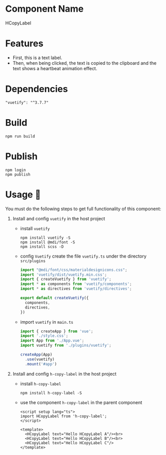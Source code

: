 # Component Name
  HCopyLabel

# Features

- First, this is a text label.
- Then, when being clicked, the text is copied to the clipboard and the text shows a heartbeat animation effect.

# Dependencies
`"vuetify": "^3.7.7"`

# Build
`npm run build`

# Publish
```shell
npm login
npm publish
```

# Usage 🚨
You must do the following steps to get full functionality of this component:
1. Install and config `vuetify` in the host project
   - install `vuetify`

     ```shell
     npm install vuetify -S
     npm install @mdi/font -S
     npm install scss -D
     ```

   - config `Vuetify`
     create the file `vuetify.ts` under the directory `src/plugins`
     ```typescript
     import "@mdi/font/css/materialdesignicons.css";
     import 'vuetify/dist/vuetify.min.css';
     import { createVuetify } from 'vuetify';
     import * as components from 'vuetify/components';
     import * as directives from 'vuetify/directives';
     
     export default createVuetify({
       components,
       directives,
     })
     ```

   - import `vuetify` in `main.ts`

     ```typescript
     import { createApp } from 'vue';
     import './style.css';
     import App from './App.vue';
     import vuetify from './plugins/vuetify';
     
     createApp(App)
       .use(vuetify)
       .mount('#app')
     ```

2. Install and config `h-copy-label` in the host project
   - install `h-copy-label`
     ```shell
     npm install h-copy-label -S
     ```

   - use the component `h-copy-label` in the parent component
     ```vue
     <script setup lang="ts">
     import HCopyLabel from 'h-copy-label';
     </script>
     
     <template>
       <HCopyLabel text="Hello HCopyLabel A"/><br>
       <HCopyLabel text="Hello HCopyLabel B"/><br>
       <HCopyLabel text="Hello HCopyLabel C"/>
     </template>
     ```

